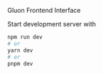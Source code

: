 Gluon Frontend Interface

Start development server with

```bash
npm run dev
# or
yarn dev
# or
pnpm dev
```


